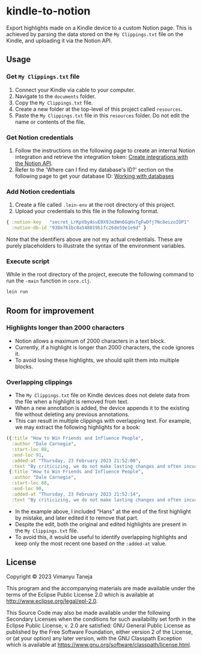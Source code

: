 # kindle-to-notion

Export highlights made on a Kindle device to a custom Notion page. This is achieved by parsing the data stored on the `My Clippings.txt` file on the Kindle, and uploading it via the Notion API.

## Usage

### Get `My Clippings.txt` file

1. Connect your Kindle via cable to your computer.
2. Navigate to the `documents` folder.
3. Copy the `My Clippings.txt` file.
4. Create a new folder at the top-level of this project called `resources`.
5. Paste the `My Clippings.txt` file in this `resources` folder. Do not edit the name or contents of the file.

### Get Notion credentials

1. Follow the instructions on the following page to create an internal Notion integration and retrieve the integration token: [Create integrations with the Notion API](https://www.notion.so/help/create-integrations-with-the-notion-api#create-an-internal-integration).
2. Refer to the 'Where can I find my database's ID?' section on the following page to get your database ID: [Working with databases](https://developers.notion.com/docs/working-with-databases#adding-pages-to-a-database)

### Add Notion credentials

1. Create a file called `.lein-env` at the root directory of this project.
2. Upload your credentials to this file in the following format.

```clojure
{ :notion-key   "secret_LrKpVbyAsuE0X9Jm3Wn6GqHxTgFwDfj7Nc8eizoIOP1"
  :notion-db-id "938e761bc8a548019b1fc26de59e1e9d" }
```

Note that the identifiers above are not my actual credentials. These are purely placeholders to illustrate the syntax of the environment variables.

### Execute script

While in the root directory of the project, execute the following command to run the `-main` function in `core.clj`.

```zsh
lein run
```

## Room for improvement

### Highlights longer than 2000 characters

- Notion allows a maximum of 2000 characters in a text block.
- Currently, if a highlight is longer than 2000 characters, the code ignores it.
- To avoid losing these highlights, we should split them into multiple blocks.

### Overlapping clippings

- The `My Clippings.txt` file on Kindle devices does not delete data from the file when a highlight is removed from text.
- When a new annotation is added, the device appends it to the existing file without deleting any previous annotations.
- This can result in multiple clippings with overlapping text. For example, we may extract the following highlights for a book:

```clojure
({:title "How to Win Friends and Influence People",
  :author "Dale Carnegie",
  :start-loc 88,
  :end-loc 91,
  :added-at "Thursday, 23 February 2023 21:52:00",
  :text "By criticizing, we do not make lasting changes and often incur resentment. Hans"}
 {:title "How to Win Friends and Influence People",
  :author "Dale Carnegie",
  :start-loc 88,
  :end-loc 90,
  :added-at "Thursday, 23 February 2023 21:52:14",
  :text "By criticizing, we do not make lasting changes and often incur resentment."})
```

- In the example above, I included "Hans" at the end of the first highlight by mistake, and later edited it to remove that part.
- Despite the edit, both the original and edited highlights are present in the `My Clippings.txt` file.
- To avoid this, it would be useful to identify overlapping highlights and keep only the most recent one based on the `:added-at` value.

## License

Copyright © 2023 Vimanyu Taneja

This program and the accompanying materials are made available under the
terms of the Eclipse Public License 2.0 which is available at
http://www.eclipse.org/legal/epl-2.0.

This Source Code may also be made available under the following Secondary
Licenses when the conditions for such availability set forth in the Eclipse
Public License, v. 2.0 are satisfied: GNU General Public License as published by
the Free Software Foundation, either version 2 of the License, or (at your
option) any later version, with the GNU Classpath Exception which is available
at https://www.gnu.org/software/classpath/license.html.
